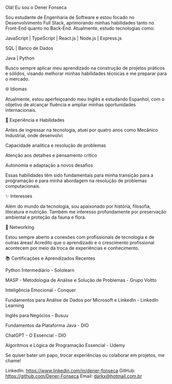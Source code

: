 Olá! Eu sou o Dener Fonseca

Sou estudante de Engenharia de Software e estou focado no Desenvolvimento Full Stack, aprimorando minhas habilidades tanto no Front-End quanto no Back-End. Atualmente, estudo tecnologias como:

JavaScript | TypeScript | React.js | Node.js | Express.js

SQL | Banco de Dados

Java | Python


Busco sempre aplicar meu aprendizado na construção de projetos práticos e sólidos, visando melhorar minhas habilidades técnicas e me preparar para o mercado.

🌐 Idiomas

Atualmente, estou aperfeiçoando meu Inglês e estudando Espanhol, com o objetivo de alcançar fluência e ampliar minhas oportunidades internacionais.

🔧 Experiência e Habilidades

Antes de ingressar na tecnologia, atuei por quatro anos como Mecânico Industrial, onde desenvolvi:

Capacidade analítica e resolução de problemas

Atenção aos detalhes e pensamento crítico

Autonomia e adaptação a novos desafios


Essas habilidades têm sido fundamentais para minha transição para a programação e para minha abordagem na resolução de problemas computacionais.

✨ Interesses

Além do mundo da tecnologia, sou apaixonado por história, filosofia, literatura e nutrição. Também me interesso profundamente por preservação ambiental e proteção da fauna e flora.

💬 Networking

Estou sempre aberto a conexões com profissionais de tecnologia e de outras áreas! Acredito que o aprendizado e o crescimento profissional acontecem por meio da troca de experiências e conhecimento.

📚 Certificações e Aprendizados Recentes

Python Intermediário - Sololearn

MASP - Metodologia de Análise e Solução de Problemas - Grupo Voitto

Inteligência Emocional - Conquer

Fundamentos para Análise de Dados por Microsoft e LinkedIn - LinkedIn Learning

Inglês para Negócios - Busuu

Fundamentos da Plataforma Java - DIO

ChatGPT - O Essencial - DIO

Algoritmos e Lógica de Programação Essencial - Udemy


Se quiser bater um papo, trocar experiências ou colaborar em projetos, me chame!

LinkedIn: https://www.linkedin.com/in/dener-fonseca
GitHub: https://github.com/Dener-Fonseca
Email: darkx@hotmail.com.br
